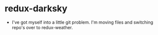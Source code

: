 # redux-darksky

* I've got myself into a little git problem. I'm moving files and switching repo's over to redux-weather.
